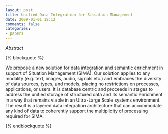 ```yaml
---
layout: post
title: Unified Data Integration for Situation Management
date: 2009-01-01 18:13
comments: false
categories:
- papers
---
```

*Abstract*

{% blockquote %} 

We propose a new solution for data integration and semantic enrichment in support of Situation Management (SIMA). Our solution applies to any modality (e.g. text, images, audio, signals etc.) and embraces the diversity of data sources, types, and models, placing no restrictions on processes, applications, or users. It is database centric and proceeds in stages to address the unified storage of structured data and its semantic enrichment in a way that remains viable in an Ultra-Large Scale systems environment. The result is a layered data integration architecture that can accommodate any kind of data to coherently support the multiplicity of processing required for SIMA.

{% endblockquote %} 
